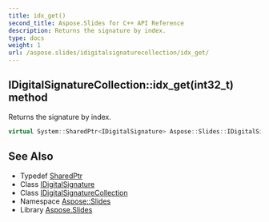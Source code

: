```yaml
---
title: idx_get()
second_title: Aspose.Slides for C++ API Reference
description: Returns the signature by index.
type: docs
weight: 1
url: /aspose.slides/idigitalsignaturecollection/idx_get/
---
```

## IDigitalSignatureCollection::idx_get(int32_t) method


Returns the signature by index.

```cpp
virtual System::SharedPtr<IDigitalSignature> Aspose::Slides::IDigitalSignatureCollection::idx_get(int32_t index)=0
```

## See Also

* Typedef [SharedPtr](../../../system/sharedptr/)
* Class [IDigitalSignature](../../idigitalsignature/)
* Class [IDigitalSignatureCollection](../)
* Namespace [Aspose::Slides](../../)
* Library [Aspose.Slides](../../../)